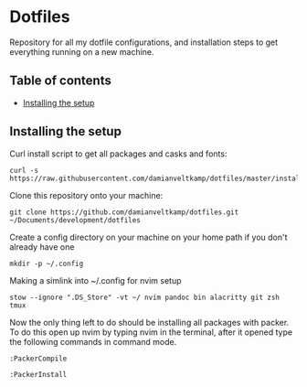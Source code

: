 # Dotfiles

Repository for all my dotfile configurations, and installation steps to get everything running on a new machine.

## Table of contents

- [Installing the setup](#installing-the-setup)

## Installing the setup

Curl install script to get all packages and casks and fonts:

```
curl -s https://raw.githubusercontent.com/damianveltkamp/dotfiles/master/install.sh
```

Clone this repository onto your machine:

```
git clone https://github.com/damianveltkamp/dotfiles.git ~/Documents/development/dotfiles
```

Create a config directory on your machine on your home path if you don't already have one

```
mkdir -p ~/.config
```

Making a simlink into ~/.config for nvim setup

```
stow --ignore ".DS_Store" -vt ~/ nvim pandoc bin alacritty git zsh tmux
```

Now the only thing left to do should be installing all packages with packer.
To do this open up nvim by typing nvim in the terminal, after it opened type the following commands
in command mode.

```
:PackerCompile
```

```
:PackerInstall
```
